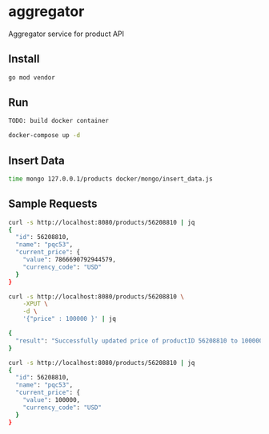# aggregator
Aggregator service for product API

## Install

```bash
go mod vendor
```

## Run

```bash
TODO: build docker container

docker-compose up -d
```

## Insert Data

```bash
time mongo 127.0.0.1/products docker/mongo/insert_data.js
```

## Sample Requests

```bash
curl -s http://localhost:8080/products/56208810 | jq
{
  "id": 56208810,
  "name": "pqc53",
  "current_price": {
    "value": 7866690792944579,
    "currency_code": "USD"
  }
}

curl -s http://localhost:8080/products/56208810 \
	-XPUT \
	-d \
	'{"price" : 100000 }' | jq 

{
  "result": "Successfully updated price of productID 56208810 to 100000"
}

curl -s http://localhost:8080/products/56208810 | jq
{
  "id": 56208810,
  "name": "pqc53",
  "current_price": {
    "value": 100000,
    "currency_code": "USD"
  }
}
```
